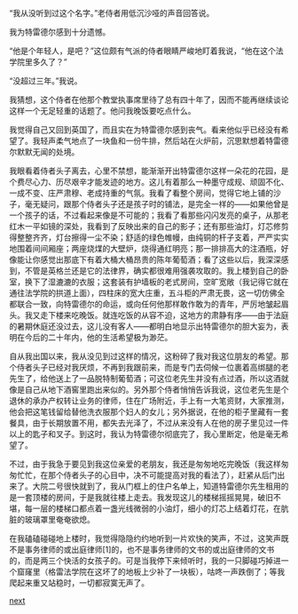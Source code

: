 
“我从没听到过这个名字。”老侍者用低沉沙哑的声音回答说。

我为特雷德尔感到十分遗憾。

“他是个年轻人，是吧？”这位颇有气派的侍者眼睛严峻地盯着我说，“他在这个法学院里多久了？”

“没超过三年。”我说。

我猜想，这个侍者在他那个教堂执事席里待了总有四十年了，因而不能再继续谈论这样一个无足轻重的话题了。他问我晚饭要吃点什么。

我觉得自己又回到英国了，而且实在为特雷德尔感到丧气。看来他似乎已经没有希望了。我轻声柔气地点了一块鱼和一份牛排，然后站在火炉前，沉思默想着特雷德尔默默无闻的处境。

我眼看着侍者头子离去，心里不禁想，能渐渐开出特雷德尔这样一朵花的花园，是个费尽心力、历尽艰辛才能发迹的地方。这儿有着那么一种墨守成规、顽固不化、一成不变、庄严肃穆、老成持重的气氛。我看了看整个房间，觉得它地上铺的沙子，毫无疑问，跟那个侍者头子还是孩子时的铺法，是完全一样的——如果他曾是一个孩子的话，不过看起来像是不可能的；我看了看那些闪闪发亮的桌子，从那老红木一平如镜的深处，我看到了反映出来的自己的影子；还有那些油灯，灯芯修剪得整整齐齐，灯台擦得一尘不染；舒适的绿色帷幔，由纯铜的杆子支着，严严实实地围着间间厢座；两座烧煤的大壁炉，烧得通红明亮；那一排排高大的注酒瓶，好像能让你感觉出那底下有着大桶大桶昂贵的陈年葡萄酒；看了这些以后，我深深感到，不管是英格兰还是它的法律界，确实都很难用强袭攻取的。我上楼到自己的卧室，换下了湿漉漉的衣服；这套装有护墙板的老式房间，空旷宽敞（我记得它就在通往法学院的拱道上面），四柱床的宽大庄重，五斗柜的严肃无畏，这一切仿佛全都联合一致，向特雷德尔的命运，或向任何他那样敢作敢为的青年，严厉地皱起眉头。我又走下楼来吃晚饭。就连吃饭的从容不迫，这地方的肃静有序——由于法庭的暑期休庭还没过去，这儿没有客人——都明白地显示出特雷德尔的胆大妄为，表明在今后的二十年内，他的生活希望极为渺茫。

自从我出国以来，我从没见到过这样的情况，这粉碎了我对我这位朋友的希望。那个侍者头子已经对我厌烦，不再到我跟前来，而是专门去伺候一位裹着高绑腿的老先生了，给他送上了一品脱特制葡萄酒；可这位老先生并没有点过酒，所以这酒就像是自己从地下酒窖里跑出来似的。另外那个侍者悄悄告诉我说，这位老先生是个退休的承办产权转让业务的律师，住在广场附近，手上有一大笔资财，大家推测，他会把这笔钱留给替他洗衣服那个妇人的女儿；另外据说，在他的柜子里藏有一套餐具，由于长期放置不用，都失去光泽了，不过从来没有人在他的房子里见过一件以上的匙子和叉子。到这时，我认为特雷德尔彻底完了，我心里断定，他是毫无希望了。

不过，由于我急于要见到我这位亲爱的老朋友，我还是匆匆地吃完晚饭（我这样匆匆忙忙，在那个侍者头子的心目中，决不可能提高对我的看法了），赶紧从后门出来了。大院二号很快就到了，我从门框上的住户名单上，知道特雷德尔先生租用的是一套顶楼的房间，于是我就往楼上走去。我发现这儿的楼梯摇摇晃晃，破旧不堪，每一层的楼梯口都点着一盏光线微弱的小油灯，细小的灯芯上结着灯花，在肮脏的玻璃罩里奄奄欲熄。

在我磕磕碰碰地上楼时，我觉得隐隐约约地听到一片欢快的笑声，不过，这笑声既不是事务律师的或出庭律师[1]的，也不是事务律师的文书的或出庭律师的文书的，而是两三个快活的女孩子的。可是当我停下来倾听时，我的一只脚碰巧掉进一个窟窿里（格雷法学院在这坏了的地板上少补了一块板），咕咚一声跌倒了；等我爬起来重又站稳时，一切都寂寞无声了。

[next](page725)